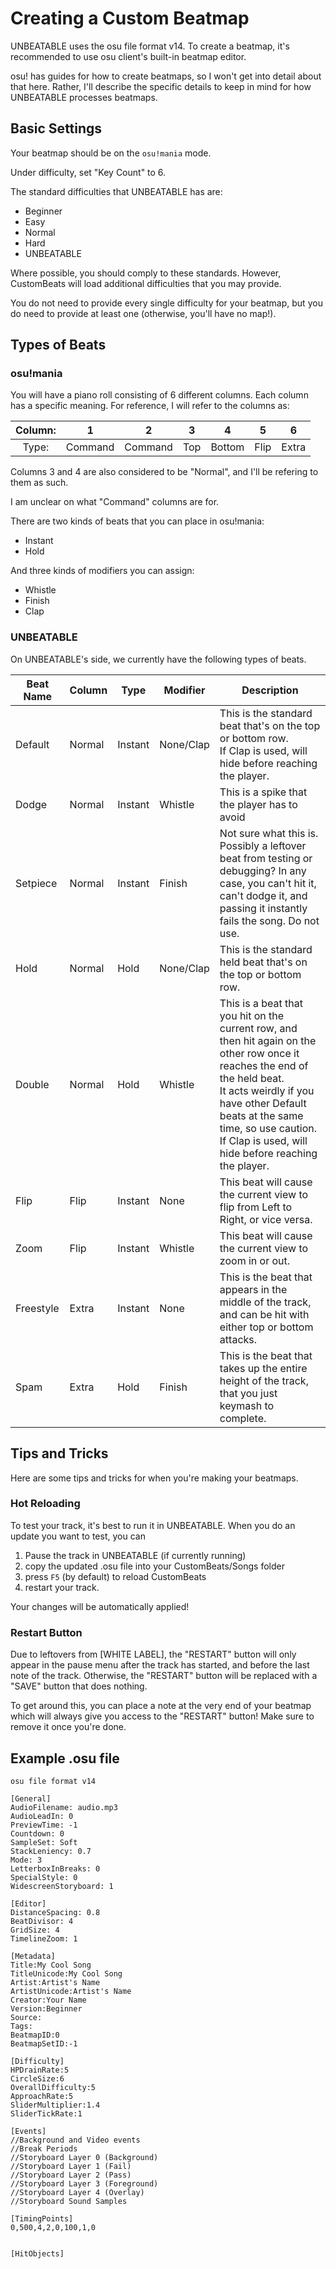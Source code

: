 # Creating a Custom Beatmap

UNBEATABLE uses the osu file format v14. To create a beatmap, it's recommended to use osu client's built-in beatmap editor. 

osu! has guides for how to create beatmaps, so I won't get into detail about that here. Rather, I'll describe the specific details to keep in mind for how UNBEATABLE processes beatmaps.

## Basic Settings

Your beatmap should be on the `osu!mania` mode.

Under difficulty, set "Key Count" to 6.

The standard difficulties that UNBEATABLE has are:
- Beginner
- Easy
- Normal
- Hard
- UNBEATABLE

Where possible, you should comply to these standards. However, CustomBeats will load additional difficulties that you may provide.

You do not need to provide every single difficulty for your beatmap, but you do need to provide at least one (otherwise, you'll have no map!).

## Types of Beats

### osu!mania

You will have a piano roll consisting of 6 different columns. Each column has a specific meaning. For reference, I will refer to the columns as:

| Column: |  1  |  2  |  3  |  4  |  5  |  6  |
| :-----: | :-: | :-: | :-: | :-: | :-: | :-: |
| Type: | Command | Command | Top | Bottom | Flip | Extra |

Columns 3 and 4 are also considered to be "Normal", and I'll be refering to them as such.

I am unclear on what "Command" columns are for.

There are two kinds of beats that you can place in osu!mania:
- Instant
- Hold

And three kinds of modifiers you can assign:
- Whistle
- Finish
- Clap

### UNBEATABLE

On UNBEATABLE's side, we currently have the following types of beats.

| Beat Name | Column | Type | Modifier | Description | 
| --------- | ------ | ---- | -------- | ----------- |
| Default   | Normal | Instant | None/Clap| This is the standard beat that's on the top or bottom row.<br>If Clap is used, will hide before reaching the player.|
| Dodge     | Normal | Instant | Whistle | This is a spike that the player has to avoid
| Setpiece | Normal | Instant | Finish | Not sure what this is. Possibly a leftover beat from testing or debugging? In any case, you can't hit it, can't dodge it, and passing it instantly fails the song. Do not use. |
| Hold | Normal | Hold | None/Clap | This is the standard held beat that's on the top or bottom row. |
| Double | Normal | Hold | Whistle | This is a beat that you hit on the current row, and then hit again on the other row once it reaches the end of the held beat. <br>It acts weirdly if you have other Default beats at the same time, so use caution.<br>If Clap is used, will hide before reaching the player. |
| Flip | Flip | Instant | None | This beat will cause the current view to flip from Left to Right, or vice versa. |
| Zoom | Flip | Instant | Whistle | This beat will cause the current view to zoom in or out. |
| Freestyle | Extra | Instant | None | This is the beat that appears in the middle of the track, and can be hit with either top or bottom attacks. |
| Spam | Extra | Hold | Finish | This is the beat that takes up the entire height of the track, that you just keymash to complete. |

## Tips and Tricks

Here are some tips and tricks for when you're making your beatmaps.

### Hot Reloading

To test your track, it's best to run it in UNBEATABLE. When you do an update you want to test, you can 
1. Pause the track in UNBEATABLE (if currently running)
1. copy the updated .osu file into your CustomBeats/Songs folder
1. press `F5` (by default) to reload CustomBeats
1. restart your track.

Your changes will be automatically applied!

### Restart Button

Due to leftovers from [WHITE LABEL], the "RESTART" button will only appear in the pause menu after the track has started, and before the last note of the track. Otherwise, the "RESTART" button will be replaced with a "SAVE" button that does nothing.

To get around this, you can place a note at the very end of your beatmap which will always give you access to the "RESTART" button! Make sure to remove it once you're done.

## Example .osu file

```
osu file format v14

[General]
AudioFilename: audio.mp3
AudioLeadIn: 0
PreviewTime: -1
Countdown: 0
SampleSet: Soft
StackLeniency: 0.7
Mode: 3
LetterboxInBreaks: 0
SpecialStyle: 0
WidescreenStoryboard: 1

[Editor]
DistanceSpacing: 0.8
BeatDivisor: 4
GridSize: 4
TimelineZoom: 1

[Metadata]
Title:My Cool Song
TitleUnicode:My Cool Song
Artist:Artist's Name
ArtistUnicode:Artist's Name
Creator:Your Name
Version:Beginner
Source:
Tags:
BeatmapID:0
BeatmapSetID:-1

[Difficulty]
HPDrainRate:5
CircleSize:6
OverallDifficulty:5
ApproachRate:5
SliderMultiplier:1.4
SliderTickRate:1

[Events]
//Background and Video events
//Break Periods
//Storyboard Layer 0 (Background)
//Storyboard Layer 1 (Fail)
//Storyboard Layer 2 (Pass)
//Storyboard Layer 3 (Foreground)
//Storyboard Layer 4 (Overlay)
//Storyboard Sound Samples

[TimingPoints]
0,500,4,2,0,100,1,0


[HitObjects]
```
